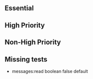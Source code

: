 ## Essential

## High Priority

## Non-High Priority


## Missing tests

+ messages:read boolean false default

